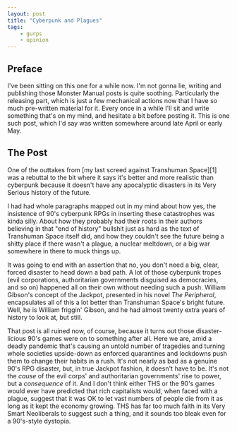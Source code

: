```yaml
---
layout: post
title: "Cyberpunk and Plagues"
tags:
    - gurps
    - opinion
---
```


## Preface

I've been sitting on this one for a while now. I'm not gonna lie, writing and
publishing those Monster Manual posts is quite soothing. Particularly the
releasing part, which is just a few mechanical actions now that I have so much
pre-written material for it. Every once in a while I'll sit and write something
that's on my mind, and hesitate a bit before posting it. This is one such post,
which I'd say was written somewhere around late April or early May.

## The Post

One of the outtakes from [my last screed against Transhuman Space][1] was a
rebuttal to the bit where it says it's better and more realistic than cyberpunk
because it doesn't have any apocalyptic disasters in its Very Serious history of
the future.

I had had whole paragraphs mapped out in my mind about how yes, the insistence
of 90's cyberpunk RPGs in inserting these catastrophes was kinda silly. About
how they probably had their roots in their authors believing in that "end of
history" bullshit just as hard as the text of Transhuman Space itself did, and
how they couldn't see the future being a shitty place if there wasn't a plague,
a nuclear meltdown, or a big war somewhere in there to muck things up.

It was going to end with an assertion that no, you don't need a big, clear,
forced disaster to head down a bad path. A lot of those cyberpunk tropes (evil
corporations, authoritarian governments disguised as democracies, and so on)
happened all on their own without needing such a push. William Gibson's concept
of the Jackpot, presented in his novel _The Peripheral_, encapsulates all of
this a lot better than Transhuman Space's bright future. Well, he is William
friggin' Gibson, and he had almost twenty extra years of history to look at, but
still.

That post is all ruined now, of course, because it turns out those
disaster-licious 90's games were on to something after all. Here we are, amid a
deadly pandemic that's causing an untold number of tragedies and turning whole
societies upside-down as enforced quarantines and lockdowns push them to change
their habits in a rush. It's not nearly as bad as a genuine 90's RPG disaster,
but, in true Jackpot fashion, it doesn't have to be. It's not the _cause_ of the
evil corps' and authoritarian governments' rise to power, but a _consequence_ of
it. And I don't think either THS or the 90's games would ever have predicted
that rich capitalists would, when faced with a plague, suggest that it was OK to
let vast numbers of people die from it as long as it kept the economy
growing. THS has far too much faith in its Very Smart Neoliberals to suggest
such a thing, and it sounds too bleak even for a 90's-style dystopia.

[^1]: If you're a Fifth Wave eloi.
[1]: {{ "/2019/11/16/on-transhuman-space.html" | relative_url }}

